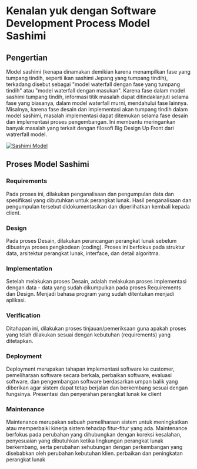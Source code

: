 # Kenalan yuk dengan Software Development Process Model Sashimi

## Pengertian

Model sashimi (kenapa dinamakan demikian karena menampilkan fase yang tumpang tindih, seperti ikan sashimi Jepang yang tumpang tindih), terkadang disebut sebagai "model waterfall dengan fase yang tumpang tindih" atau "model waterfall dengan masukan". Karena fase dalam model sashimi tumpang tindih, informasi titik masalah dapat ditindaklanjuti selama fase yang biasanya, dalam model waterfall murni, mendahului fase lainnya. Misalnya, karena fase desain dan implementasi akan tumpang tindih dalam model sashimi, masalah implementasi dapat ditemukan selama fase desain dan implementasi proses pengembangan. Ini membantu meringankan banyak masalah yang terkait dengan filosofi Big Design Up Front dari watrerfall model.


<a href="https://ibb.co/D4SJFGg"><img src="https://i.ibb.co/31L3bfY/Picture1.png" alt="Sashimi Model" border="0"></a>

## Proses Model Sashimi


### **Requirements**
Pada proses ini, dilakukan penganalisaan dan pengumpulan data dan spesifikasi yang dibutuhkan untuk perangkat lunak. Hasil penganalisaan dan pengumpulan tersebut didokumentasikan dan diperlihatkan kembali kepada client.

### **Design**
Pada proses Desain, dilakukan perancangan perangkat lunak sebelum dibuatnya proses pengkodean (coding). Proses ini berfokus pada struktur data, arsitektur perangkat lunak, interface, dan detail algoritma.


### **Implementation**

Setelah melakukan proses Desain, adalah melakukan proses implementasi dengan data - data yang sudah dikumpulkan pada proses Requirements dan Design. Menjadi bahasa program yang sudah ditentukan menjadi aplikasi.


### **Verification**
Ditahapan ini, dilakukan proses tinjauan/pemeriksaan guna apakah proses yang telah dilakukan sesuai dengan kebutuhan (requirements) yang ditetapkan.


### **Deployment**
Deployment merupakan tahapan implementasi software ke customer, pemeliharaan software secara berkala, perbaikan software, evaluasi software, dan pengembangan software berdasarkan umpan balik yang diberikan agar sistem dapat tetap berjalan dan berkembang sesuai dengan fungsinya.
Presentasi dan penyerahan perangkat lunak ke client



### **Maintenance**
Maintenance merupakan sebuah pemeliharaan sistem untuk meningkatkan atau memperbaiki kinerja sistem tehadap fitur-fitur yang ada. Maintenance berfokus pada perubahan yang dihubungkan dengan koreksi kesalahan, penyesuaian yang dibutuhkan ketika lingkungan perangkat lunak berkembang, serta perubahan sehubungan dengan perkembangan yang disebabkan oleh perubahan kebutuhan klien.
perbaikan dan peningkatan perangkat lunak



